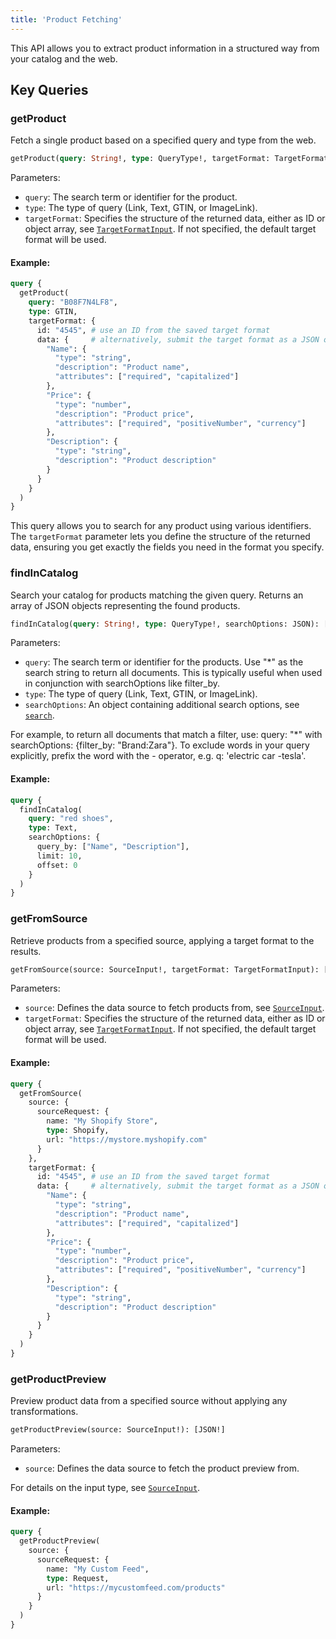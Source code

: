 ```yaml
---
title: 'Product Fetching'
---
```


This API allows you to extract product information in a structured way from your catalog and the web.

## Key Queries

### getProduct

Fetch a single product based on a specified query and type from the web.

```graphql
getProduct(query: String!, type: QueryType!, targetFormat: TargetFormatInput): JSON
```

Parameters:
- `query`: The search term or identifier for the product. 
- `type`: The type of query (Link, Text, GTIN, or ImageLink).
- `targetFormat`: Specifies the structure of the returned data, either as ID or object array, see [`TargetFormatInput`](./types#targetformatinput). If not specified, the default target format will be used.

#### Example:

```graphql
query {
  getProduct(
    query: "B08F7N4LF8",
    type: GTIN,
    targetFormat: {
      id: "4545", # use an ID from the saved target format
      data: {     # alternatively, submit the target format as a JSON object
        "Name": {
          "type": "string",
          "description": "Product name",
          "attributes": ["required", "capitalized"]
        },
        "Price": {
          "type": "number",
          "description": "Product price",
          "attributes": ["required", "positiveNumber", "currency"]
        },
        "Description": {
          "type": "string",
          "description": "Product description"
        }
      }
    }
  )
}
```

This query allows you to search for any product using various identifiers. The `targetFormat` parameter lets you define the structure of the returned data, ensuring you get exactly the fields you need in the format you specify.

### findInCatalog

Search your catalog for products matching the given query. Returns an array of JSON objects representing the found products.

```graphql
findInCatalog(query: String!, type: QueryType!, searchOptions: JSON): [JSON!]
```

Parameters:
- `query`: The search term or identifier for the products. Use "\*" as the search string to return all documents. This is typically useful when used in conjunction with searchOptions like filter_by.
- `type`: The type of query (Link, Text, GTIN, or ImageLink).
- `searchOptions`: An object containing additional search options, see [`search`](./search).

For example, to return all documents that match a filter, use: query: "*" with searchOptions: {filter_by: "Brand:Zara"}. To exclude words in your query explicitly, prefix the word with the - operator, e.g. q: 'electric car -tesla'.

#### Example:

```graphql
query {
  findInCatalog(
    query: "red shoes",
    type: Text,
    searchOptions: {
      query_by: ["Name", "Description"],
      limit: 10,
      offset: 0
    }
  )
}
```

### getFromSource

Retrieve products from a specified source, applying a target format to the results.

```graphql
getFromSource(source: SourceInput!, targetFormat: TargetFormatInput): [JSON!]
```

Parameters:
- `source`: Defines the data source to fetch products from, see [`SourceInput`](./types#sourceinput).
- `targetFormat`: Specifies the structure of the returned data, either as ID or object array, see [`TargetFormatInput`](./types#targetformatinput). If not specified, the default target format will be used.

#### Example:

```graphql
query {
  getFromSource(
    source: {
      sourceRequest: {
        name: "My Shopify Store",
        type: Shopify,
        url: "https://mystore.myshopify.com"
      }
    },
    targetFormat: {
      id: "4545", # use an ID from the saved target format
      data: {     # alternatively, submit the target format as a JSON object
        "Name": {
          "type": "string",
          "description": "Product name",
          "attributes": ["required", "capitalized"]
        },
        "Price": {
          "type": "number",
          "description": "Product price",
          "attributes": ["required", "positiveNumber", "currency"]
        },
        "Description": {
          "type": "string",
          "description": "Product description"
        }
      }
    }
  )
}
```

### getProductPreview

Preview product data from a specified source without applying any transformations.

```graphql
getProductPreview(source: SourceInput!): [JSON!]
```

Parameters:
- `source`: Defines the data source to fetch the product preview from.

For details on the input type, see [`SourceInput`](./types#sourceinput).

#### Example:

```graphql
query {
  getProductPreview(
    source: {
      sourceRequest: {
        name: "My Custom Feed",
        type: Request,
        url: "https://mycustomfeed.com/products"
      }
    }
  )
}
```